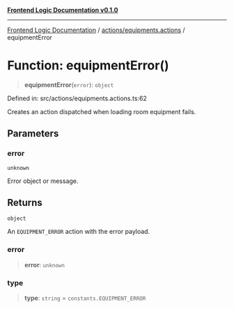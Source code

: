 [**Frontend Logic Documentation v0.1.0**](../../../README.md)

***

[Frontend Logic Documentation](../../../modules.md) / [actions/equipments.actions](../README.md) / equipmentError

# Function: equipmentError()

> **equipmentError**(`error`): `object`

Defined in: src/actions/equipments.actions.ts:62

Creates an action dispatched when loading room equipment fails.

## Parameters

### error

`unknown`

Error object or message.

## Returns

`object`

An `EQUIPMENT_ERROR` action with the error payload.

### error

> **error**: `unknown`

### type

> **type**: `string` = `constants.EQUIPMENT_ERROR`

